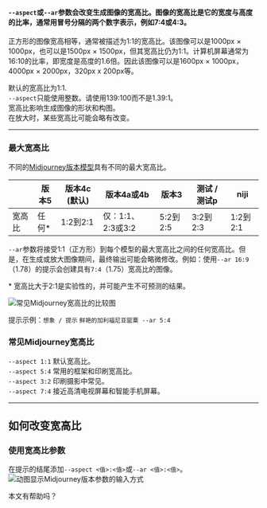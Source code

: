 #### `--aspect`或`--ar`参数会改变生成图像的宽高比。图像的宽高比是它的宽度与高度的比率，通常用冒号分隔的两个数字表示，例如7:4或4:3。

正方形的图像宽高相等，通常被描述为1:1的宽高比。该图像可以是1000px × 1000px，也可以是1500px × 1500px，但其宽高比仍为1:1。计算机屏幕通常为16:10的比率，即宽度是高度的1.6倍。因此该图像可以是1600px × 1000px，4000px × 2000px，320px x 200px等。

默认的宽高比为1:1.  
`--aspect`只能使用整数。请使用139:100而不是1.39:1。  
宽高比影响生成图像的形状和构图。  
在放大时，某些宽高比可能会略有改变。

___

### 最大宽高比

不同的[Midjourney版本模型](https://docs.midjourney.com/models)具有不同的最大宽高比。

|  | 版本5 | 版本4c (默认) | 版本4a或4b | 版本3 | 测试 / 测试p | niji |
| --- | --- | --- | --- | --- | --- | --- |
| 宽高比 | 任何\* | 1:2到2:1 | 仅：1:1、2:3或3:2 | 5:2到2:5 | 3:2到2:3 | 1:2到2:1 |

`--ar`参数将接受1:1（正方形）到每个模型的最大宽高比之间的任何宽高比。但是，在生成或放大图像期间，最终输出可能会略微修改。例如：使用`--ar 16:9`（1.78）的提示会创建具有`7:4`（1.75）宽高比的图像。

\* 宽高比大于2:1是实验性的，并可能产生不可预测的结果。

![常见Midjourney宽高比的比较图](https://cdn.document360.io/3040c2b6-fead-4744-a3a9-d56d621c6c7e/Images/Documentation/MJ_AspectRatioChart.png)

提示示例：`想象 / 提示` `鲜艳的加利福尼亚罂粟 --ar 5:4`

### 常见Midjourney宽高比

`--aspect 1:1` 默认宽高比。  
`--aspect 5:4` 常用的框架和印刷宽高比。  
`--aspect 3:2` 印刷摄影中常见。  
`--aspect 7:4` 接近高清电视屏幕和智能手机屏幕。

___

## 如何改变宽高比

### 使用宽高比参数

在提示的结尾添加`--aspect <值>:<值>`或`--ar <值>:<值>`。  
![动图显示Midjourney版本参数的输入方式](https://cdn.document360.io/3040c2b6-fead-4744-a3a9-d56d621c6c7e/Images/Documentation/MJ_Parameter_Aspect.gif)

本文有帮助吗？